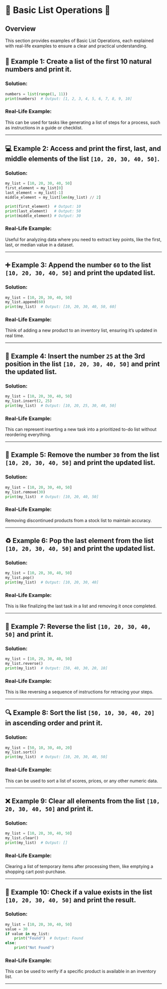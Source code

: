 # 🌟 Basic List Operations 🌟

## Overview 
This section provides examples of Basic List Operations, each explained with real-life examples to ensure a clear and practical understanding.

## 🔢 Example 1: Create a list of the first 10 natural numbers and print it.

### Solution:
```python
numbers = list(range(1, 11))
print(numbers)  # Output: [1, 2, 3, 4, 5, 6, 7, 8, 9, 10]
```

### Real-Life Example:
This can be used for tasks like generating a list of steps for a process, such as instructions in a guide or checklist.

---

## 💻 Example 2: Access and print the first, last, and middle elements of the list `[10, 20, 30, 40, 50]`.

### Solution:
```python
my_list = [10, 20, 30, 40, 50]
first_element = my_list[0]
last_element = my_list[-1]
middle_element = my_list[len(my_list) // 2]

print(first_element)  # Output: 10
print(last_element)   # Output: 50
print(middle_element) # Output: 30
```

### Real-Life Example:
Useful for analyzing data where you need to extract key points, like the first, last, or median value in a dataset.

---

## ➕ Example 3: Append the number `60` to the list `[10, 20, 30, 40, 50]` and print the updated list.

### Solution:
```python
my_list = [10, 20, 30, 40, 50]
my_list.append(60)
print(my_list)  # Output: [10, 20, 30, 40, 50, 60]
```

### Real-Life Example:
Think of adding a new product to an inventory list, ensuring it’s updated in real time.

---

## 🔗 Example 4: Insert the number `25` at the 3rd position in the list `[10, 20, 30, 40, 50]` and print the updated list.

### Solution:
```python
my_list = [10, 20, 30, 40, 50]
my_list.insert(2, 25)
print(my_list)  # Output: [10, 20, 25, 30, 40, 50]
```

### Real-Life Example:
This can represent inserting a new task into a prioritized to-do list without reordering everything.

---

## 🚿 Example 5: Remove the number `30` from the list `[10, 20, 30, 40, 50]` and print the updated list.

### Solution:
```python
my_list = [10, 20, 30, 40, 50]
my_list.remove(30)
print(my_list)  # Output: [10, 20, 40, 50]
```

### Real-Life Example:
Removing discontinued products from a stock list to maintain accuracy.

---

## ♻️ Example 6: Pop the last element from the list `[10, 20, 30, 40, 50]` and print the updated list.

### Solution:
```python
my_list = [10, 20, 30, 40, 50]
my_list.pop()
print(my_list)  # Output: [10, 20, 30, 40]
```

### Real-Life Example:
This is like finalizing the last task in a list and removing it once completed.

---

## 🔄 Example 7: Reverse the list `[10, 20, 30, 40, 50]` and print it.

### Solution:
```python
my_list = [10, 20, 30, 40, 50]
my_list.reverse()
print(my_list)  # Output: [50, 40, 30, 20, 10]
```

### Real-Life Example:
This is like reversing a sequence of instructions for retracing your steps.

---

## 🔍 Example 8: Sort the list `[50, 10, 30, 40, 20]` in ascending order and print it.

### Solution:
```python
my_list = [50, 10, 30, 40, 20]
my_list.sort()
print(my_list)  # Output: [10, 20, 30, 40, 50]
```

### Real-Life Example:
This can be used to sort a list of scores, prices, or any other numeric data.

---

## ❌ Example 9: Clear all elements from the list `[10, 20, 30, 40, 50]` and print it.

### Solution:
```python
my_list = [10, 20, 30, 40, 50]
my_list.clear()
print(my_list)  # Output: []
```

### Real-Life Example:
Clearing a list of temporary items after processing them, like emptying a shopping cart post-purchase.

---

## 🌟 Example 10: Check if a value exists in the list `[10, 20, 30, 40, 50]` and print the result.

### Solution:
```python
my_list = [10, 20, 30, 40, 50]
value = 30
if value in my_list:
    print("Found")  # Output: Found
else:
    print("Not Found")
```

### Real-Life Example:
This can be used to verify if a specific product is available in an inventory list.

---


